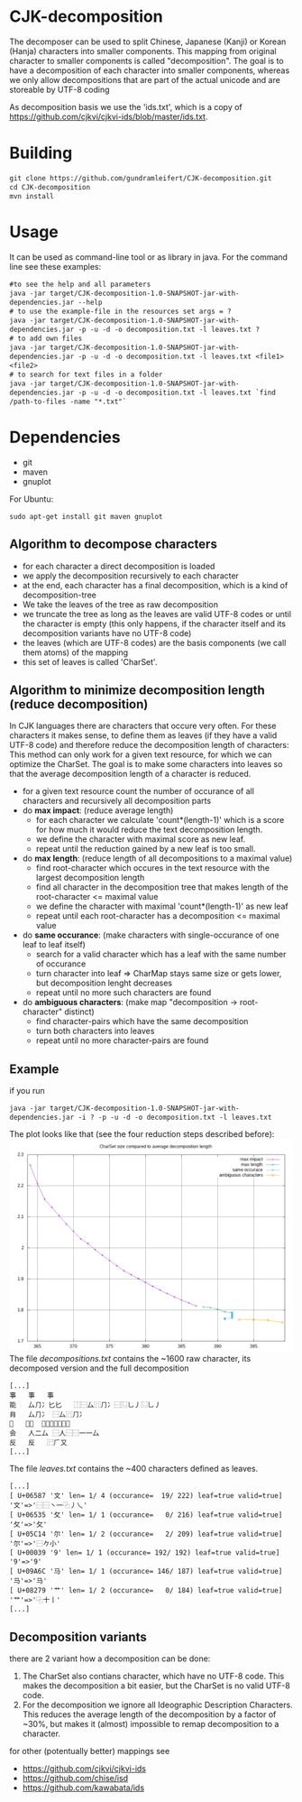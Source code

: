 # CJK-decomposition

The decomposer can be used to split Chinese, Japanese (Kanji) or Korean (Hanja) characters into smaller components.
This mapping from original character to smaller components is called "decomposition".
The goal is to have a decomposition of each character into smaller components, whereas we only allow decompositions that are part of the actual unicode and are storeable by UTF-8 coding

As decomposition basis we use the 'ids.txt', which is a copy of https://github.com/cjkvi/cjkvi-ids/blob/master/ids.txt.

# Building
```
git clone https://github.com/gundramleifert/CJK-decomposition.git
cd CJK-decomposition
mvn install
```

# Usage
It can be used as command-line tool or as library in java. For the command line see these examples:
```
#to see the help and all parameters
java -jar target/CJK-decomposition-1.0-SNAPSHOT-jar-with-dependencies.jar --help
# to use the example-file in the resources set args = ?
java -jar target/CJK-decomposition-1.0-SNAPSHOT-jar-with-dependencies.jar -p -u -d -o decomposition.txt -l leaves.txt ?
# to add own files
java -jar target/CJK-decomposition-1.0-SNAPSHOT-jar-with-dependencies.jar -p -u -d -o decomposition.txt -l leaves.txt <file1> <file2>
# to search for text files in a folder
java -jar target/CJK-decomposition-1.0-SNAPSHOT-jar-with-dependencies.jar -p -u -d -o decomposition.txt -l leaves.txt `find /path-to-files -name "*.txt"`
```

# Dependencies
* git
* maven
* gnuplot

For Ubuntu:
```
sudo apt-get install git maven gnuplot
```


## Algorithm to decompose characters
* for each character a direct decomposition is loaded
* we apply the decomposition recursively to each character
* at the end, each character has a final decomposition, which is a kind of decomposition-tree
* We take the leaves of the tree as raw decomposition
* we truncate the tree as long as the leaves are valid UTF-8 codes or until the character is empty (this only happens, if the character itself and its decomposition variants have no UTF-8 code)
* the leaves (which are UTF-8 codes) are the basis components (we call them atoms) of the mapping
* this set of leaves is called 'CharSet'.

## Algorithm to minimize decomposition length (reduce decomposition)
In CJK languages there are characters that occure very often. For these characters it makes sense, to define them as leaves (if they have a valid UTF-8 code) and therefore reduce the decomposition length of characters:
This method can only work for a given text resource, for which we can optimize the CharSet. The goal is to make some characters into leaves so that the average decomposition length of a character is reduced.

* for a given text resource count the number of occurance of all characters and recursively all decomposition parts
* do __max impact__: (reduce average length)
    * for each character we calculate 'count*(length-1)' which is a score for how much it would reduce the text decomposition length.
    * we define the character with maximal score as new leaf.
    * repeat until the reduction gained by a new leaf is too small.
* do __max length__: (reduce length of all decompositions to a maximal value)
    * find root-character which occures in the text resource with the largest decomposition length
    * find all character in the decomposition tree that makes length of the root-character <= maximal value
    * we define the character with maximal 'count*(length-1)' as new leaf
    * repeat until each root-character has a decomposition <= maximal value
* do __same occurance__: (make characters with single-occurance of one leaf to leaf itself)
    * search for a valid character which has a leaf with the same number of occurance
    * turn character into leaf => CharMap stays same size or gets lower, but decomposition lenght decreases
    * repeat until no more such characters are found
* do __ambiguous characters__: (make map "decomposition -> root-character" distinct)
    * find character-pairs which have the same decomposition
    * turn both characters into leaves
    * repeat until no more character-pairs are found

## Example
if you run
```
java -jar target/CJK-decomposition-1.0-SNAPSHOT-jar-with-dependencies.jar -i ? -p -u -d -o decomposition.txt -l leaves.txt
```
The plot looks like that (see the four reduction steps described before):
![example file](example_decomposition.png "example file")
The file _decompositions.txt_ contains the ~1600 raw character, its decomposed version and the full decomposition
```
[...]
事	事	事
能	厶⺆冫匕匕	⿰⿱厶⿵⺆冫⿱⿺乚丿⿺乚丿
䏍	厶⺆冫	⿱厶⿵⺆冫
𫧇	匕匕	⿱⿺乚丿⿺乚丿
会	人二厶	⿱人⿱⿱一一厶
反	反	⿸𠂆又
[...]
```
The file _leaves.txt_ contains the ~400 characters defined as leaves.
```
[...]
[ U+06587 '文' len= 1/ 4 (occurance=  19/ 222) leaf=true valid=true] '文'=>'⿱⿱丶一⿻丿乀'
[ U+06535 '攵' len= 1/ 1 (occurance=   0/ 216) leaf=true valid=true] '攵'=>'攵'
[ U+05C14 '尔' len= 1/ 2 (occurance=   2/ 209) leaf=true valid=true] '尔'=>'⿱𠂊小'
[ U+00039 '9' len= 1/ 1 (occurance= 192/ 192) leaf=true valid=true] '9'=>'9'
[ U+09A6C '马' len= 1/ 1 (occurance= 146/ 187) leaf=true valid=true] '马'=>'马'
[ U+08279 '艹' len= 1/ 2 (occurance=   0/ 184) leaf=true valid=true] '艹'=>'⿻十丨'
[...]
```

## Decomposition variants
there are 2 variant how a decomposition can be done:
1. The CharSet also contians character, which have no UTF-8 code. This makes the decomposition a bit easier, but the CharSet is no valid UTF-8 code.
2. For the decomposition we ignore all Ideographic Description Characters. This reduces the average length of the decomposition by a factor of ~30%, but makes it (almost) impossible to remap decomposition to a character.


for other (potentually better) mappings see
- https://github.com/cjkvi/cjkvi-ids
- https://github.com/chise/isd
- https://github.com/kawabata/ids




